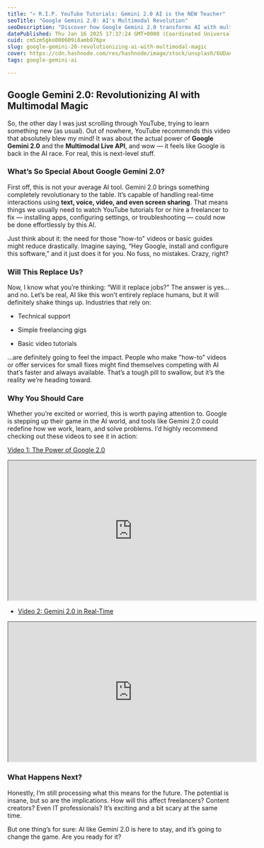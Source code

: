 ```yaml
---
title: "💀 R.I.P. YouTube Tutorials: Gemini 2.0 AI is the NEW Teacher"
seoTitle: "Google Gemini 2.0: AI's Multimodal Revolution"
seoDescription: "Discover how Google Gemini 2.0 transforms AI with multimodal capabilities, revolutionizing real-time interactions and impacting various industries"
datePublished: Thu Jan 16 2025 17:37:24 GMT+0000 (Coordinated Universal Time)
cuid: cm5zm5gko000609i8amb876px
slug: google-gemini-20-revolutionizing-ai-with-multimodal-magic
cover: https://cdn.hashnode.com/res/hashnode/image/stock/unsplash/6UDansS-rPI/upload/78b5d22c3465f765051b9f39a8f73cb7.jpeg
tags: google-gemini-ai

---
```


## **Google Gemini 2.0: Revolutionizing AI with Multimodal Magic**

So, the other day I was just scrolling through YouTube, trying to learn something new (as usual). Out of nowhere, YouTube recommends this video that absolutely blew my mind! It was about the actual power of **Google Gemini 2.0** and the **Multimodal Live API**, and wow — it feels like Google is back in the AI race. For real, this is next-level stuff.

### What’s So Special About Google Gemini 2.0?

First off, this is not your average AI tool. Gemini 2.0 brings something completely revolutionary to the table. It’s capable of handling real-time interactions using **text, voice, video, and even screen sharing**. That means things we usually need to watch YouTube tutorials for or hire a freelancer to fix — installing apps, configuring settings, or troubleshooting — could now be done effortlessly by this AI.

Just think about it: the need for those "how-to" videos or basic guides might reduce drastically. Imagine saying, “Hey Google, install and configure this software,” and it just does it for you. No fuss, no mistakes. Crazy, right?

### Will This Replace Us?

Now, I know what you’re thinking: “Will it replace jobs?” The answer is yes… and no. Let’s be real, AI like this won’t entirely replace humans, but it will definitely shake things up. Industries that rely on:

* Technical support
    
* Simple freelancing gigs
    
* Basic video tutorials
    

...are definitely going to feel the impact. People who make "how-to" videos or offer services for small fixes might find themselves competing with AI that’s faster and always available. That’s a tough pill to swallow, but it’s the reality we’re heading toward.

### Why You Should Care

Whether you’re excited or worried, this is worth paying attention to. Google is stepping up their game in the AI world, and tools like Gemini 2.0 could redefine how we work, learn, and solve problems. I’d highly recommend checking out these videos to see it in action:

[Video 1: The Power of Google 2.0](https://youtu.be/I38jB8ZJ_Qk?si=PNIidtwkA9NkM3Wh)

<iframe width="560" height="315" src="https://www.youtube.com/embed/I38jB8ZJ_Qk?si=mBDTxpZHy8R90tQl"></iframe>

* [Video 2: Gemini 2.0 in Real-Time](https://www.youtube.com/watch?v=Y3vWMZ8bR9Q)
    

<iframe width="560" height="315" src="https://www.youtube.com/embed/Y3vWMZ8bR9Q?si=xjBhk8KSXOCjhtKf"></iframe>

### What Happens Next?

Honestly, I’m still processing what this means for the future. The potential is insane, but so are the implications. How will this affect freelancers? Content creators? Even IT professionals? It’s exciting and a bit scary at the same time.

But one thing’s for sure: AI like Gemini 2.0 is here to stay, and it’s going to change the game. Are you ready for it?